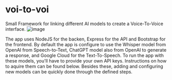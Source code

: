 # voi-to-voi
Small Framework for linking different AI models to create a Voice-To-Voice interface.
![image](https://user-images.githubusercontent.com/44745172/222991112-f3c6df88-1d6d-4cb7-a22b-5274fa5ebc89.png)

The app uses NodeJS for the backen, Express for the API and Bootstrap for the frontend.
By default the app is configure to use the Whisper model from OpenAI from Speech-to-Text, ChatGPT model also from OpenAI to generate a response, and Google Cloud for the Text-To-Speech.
To run the app with these models, you'll have to provide your own API keys. Instructions on how to aquire them can be found below.
Besides these, adding and configuring new models can be quickly done through the defined steps.
